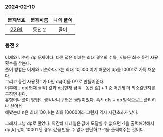 ### 2024-02-10
|                     문제번호                     | 문제이름 | 나의 풀이 |
|:--------------------------------------------:|:----:|:---------: |
| [2294](https://www.acmicpc.net/problem/2294) | 동전 2 | [풀이](https://github.com/Kminwo-o/BaekJoon-Algorithm/blob/main/%EB%B0%B1%EC%A4%80/Gold/2294.%E2%80%85%EB%8F%99%EC%A0%84%E2%80%852/%EB%8F%99%EC%A0%84%E2%80%852.java) |

### 동전 2

어제와 비슷한 dp 문제이다. 다른 점은 어제는 최대 경우의 수를, 오늘은 최소 동전 사용횟수를 찾는다. <br>
풀이 방법은 어제와 비슷하다. k는 최대 10,000 이기 때문에 dp를 10001로 가득 채운다. <br>
그리고 동전 사용횟수가 0인 dp[0]을 0으로 만들어준다. <br>
이후에는 dp[현재 금액] 값과 dp[현재 금액 - 동전 값] + 1 중 어떤게 더 최소값인지를 구하면 된다. <br>
유형이나 풀이 방법이 생각나니 구현은 금방이었다. 혹시 dfs + dp 방식으로도 풀리려나 싶어서 <br>
해봤는데 n은 최대 100, k는 최대 10000이라 그런지 역시 시간초과가 났다. <br>
<br>
그래서 그냥 dp로 풀었다. 약간의 디테일은 값에 도달할 수 없으면 -1을 출력해야해서 <br>
dp[k] 값이 10001 인 경우 값을 만들 수 없다 판단하고 -1을 출력해주는 것이다.